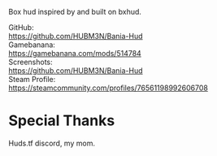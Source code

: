 Box hud inspired by and built on bxhud.
  
GitHub:  
<https://github.com/HUBM3N/Bania-Hud>  
Gamebanana:  
<https://gamebanana.com/mods/514784>  
Screenshots:  
<https://github.com/HUBM3N/Bania-Hud>  
Steam Profile:  
<https://steamcommunity.com/profiles/76561198992606708>

# Special Thanks

Huds.tf discord, my mom.

